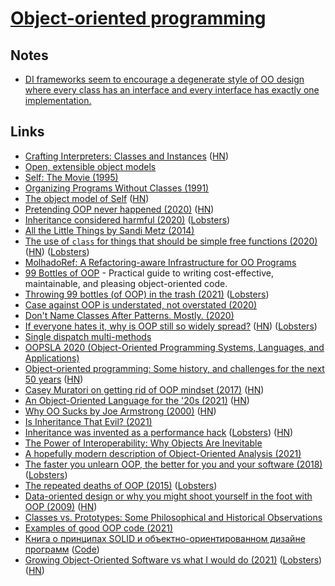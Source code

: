 # [Object-oriented programming](https://en.wikipedia.org/wiki/Object-oriented_programming)

## Notes

- [DI frameworks seem to encourage a degenerate style of OO design where every class has an interface and every interface has exactly one implementation.](https://twitter.com/einarwh/status/1376814194184585218)

## Links

- [Crafting Interpreters: Classes and Instances](http://craftinginterpreters.com/classes-and-instances.html) ([HN](https://news.ycombinator.com/item?id=21923928))
- [Open, extensible object models](https://www.piumarta.com/software/cola/objmodel2.pdf)
- [Self: The Movie (1995)](https://www.youtube.com/watch?v=Ox5P7QyL774)
- [Organizing Programs Without Classes (1991)](http://bibliography.selflanguage.org/_static/organizing-programs.pdf)
- [The object model of Self](https://github.com/pavel-krivanek/articles/tree/master/SelfObjectModel) ([HN](https://news.ycombinator.com/item?id=22766665))
- [Pretending OOP never happened (2020)](https://www.johndcook.com/blog/2020/05/15/pretending-oop-never-happened/) ([HN](https://news.ycombinator.com/item?id=23192264))
- [Inheritance considered harmful (2020)](https://solovyov.net/blog/2020/inheritance/) ([Lobsters](https://lobste.rs/s/nklozo/inheritance_considered_harmful))
- [All the Little Things by Sandi Metz (2014)](https://www.youtube.com/watch?v=8bZh5LMaSmE)
- [The use of `class` for things that should be simple free functions (2020)](https://quuxplusone.github.io/blog/2020/05/28/oo-antipattern/) ([HN](https://news.ycombinator.com/item?id=23333891)) ([Lobsters](https://lobste.rs/s/kbdauj/oo_antipattern))
- [MolhadoRef: A Refactoring-aware Infrastructure for OO Programs](http://dig.cs.illinois.edu/papers/Molhadoref_ETX.pdf)
- [99 Bottles of OOP](https://sandimetz.com/99bottles) - Practical guide to writing cost-effective, maintainable, and pleasing object-oriented code.
- [Throwing 99 bottles (of OOP) in the trash (2021)](https://dpc.pw/throwing-99-bottles-of-oop-in-the-trash) ([Lobsters](https://lobste.rs/s/ul79os/throwing_99_bottles_oop_trash))
- [Case against OOP is understated, not overstated (2020)](http://boxbase.org/entries/2020/aug/3/case-against-oop/)
- [Don't Name Classes After Patterns. Mostly. (2020)](https://mailchi.mp/sandimetz/dont-name-classes-after-patterns-mostly)
- [If everyone hates it, why is OOP still so widely spread?](https://stackoverflow.blog/2020/09/02/if-everyone-hates-it-why-is-oop-still-so-widely-spread/) ([HN](https://news.ycombinator.com/item?id=24356978)) ([Lobsters](https://lobste.rs/s/8y2ldu/if_everyone_hates_it_why_is_oop_still_so))
- [Single dispatch multi-methods](https://github.com/Pauan/programming-notes/blob/master/Single%20dispatch%20multi-methods.rst)
- [OOPSLA 2020 (Object-Oriented Programming Systems, Languages, and Applications)](https://www.youtube.com/playlist?list=PLyrlk8Xaylp5UkqDkIEMdtooA6Ktusc_x)
- [Object-oriented programming: Some history, and challenges for the next 50 years](http://web.cecs.pdx.edu/~black/publications/O-JDahl.pdf) ([HN](https://news.ycombinator.com/item?id=25109900))
- [Casey Muratori on getting rid of OOP mindset (2017)](https://www.youtube.com/watch?v=GKYCA3UsmrU) ([HN](https://news.ycombinator.com/item?id=25446404))
- [An Object-Oriented Language for the '20s (2021)](https://adam.nels.onl/blog/an-oo-languge-for-the-20s/) ([HN](https://news.ycombinator.com/item?id=26446685))
- [Why OO Sucks by Joe Armstrong (2000)](http://harmful.cat-v.org/software/OO_programming/why_oo_sucks) ([HN](https://news.ycombinator.com/item?id=26586829))
- [Is Inheritance That Evil? (2021)](https://thevaluable.dev/guide-inheritance-oop/)
- [Inheritance was invented as a performance hack](http://catern.com/inheritance.html) ([Lobsters](https://lobste.rs/s/gq29l7/inheritance_was_invented_as_performance)) ([HN](https://news.ycombinator.com/item?id=26988839))
- [The Power of Interoperability: Why Objects Are Inevitable](https://www.cs.cmu.edu/~aldrich/papers/objects-essay.pdf)
- [A hopefully modern description of Object-Oriented Analysis (2021)](https://www.sicpers.info/2021/05/a-hopefully-modern-description-of-object-oriented-analysis/)
- [The faster you unlearn OOP, the better for you and your software (2018)](https://dpc.pw/the-faster-you-unlearn-oop-the-better-for-you-and-your-software) ([Lobsters](https://lobste.rs/s/fuqmad/faster_you_unlearn_oop_better_for_you_your))
- [The repeated deaths of OOP (2015)](https://loup-vaillant.fr/articles/deaths-of-oop) ([Lobsters](https://lobste.rs/s/9emqww/repeated_deaths_oop))
- [Data-oriented design or why you might shoot yourself in the foot with OOP (2009)](https://gamesfromwithin.com/data-oriented-design) ([HN](https://news.ycombinator.com/item?id=27658706))
- [Classes vs. Prototypes: Some Philosophical and Historical Observations](https://citeseerx.ist.psu.edu/viewdoc/download?doi=10.1.1.56.4713&rep=rep1&type=pdf)
- [Examples of good OOP code (2021)](https://lobste.rs/s/bcrtrj/please_send_me_examples_good_oop_code)
- [Книга о принципах SOLID и объектно-ориентированном дизайне программ](https://ota-solid.vercel.app/) ([Code](https://github.com/open-tech-authors/solid))
- [Growing Object-Oriented Software vs what I would do (2021)](https://dpc.pw/growing-object-oriented-software-vs-what-i-would-do) ([Lobsters](https://lobste.rs/s/iizjtx/growing_object_oriented_software_vs_what)) ([HN](https://news.ycombinator.com/item?id=28105503))
